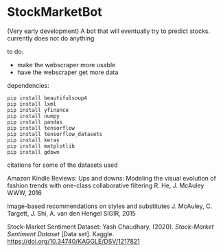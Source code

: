 # StockMarketBot
(Very early development) A bot that will eventually try to predict stocks.
currently does not do anything


to do:
  - make the webscraper more usable
  - have the webscraper get more data

dependencies:
```
pip install beautifulsoup4
pip install lxml
pip install yfinance
pip install numpy
pip install pandas
pip install tensorflow
pip install tensorflow_datasets
pip install keras
pip install matplotlib
pip install gdown
```

citations for some of the datasets used

Amazon Kindle Reviews:
Ups and downs: Modeling the visual evolution of fashion trends with one-class collaborative filtering
R. He, J. McAuley
WWW, 2016

Image-based recommendations on styles and substitutes
J. McAuley, C. Targett, J. Shi, A. van den Hengel
SIGIR, 2015

Stock-Market Sentiment Dataset:
Yash Chaudhary. (2020). <i>Stock-Market Sentiment Dataset</i> [Data set]. Kaggle. https://doi.org/10.34740/KAGGLE/DSV/1217821
